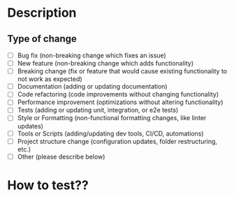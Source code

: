 # Description

<!--- Please include a summary of the changes and the related issue. Please also include relevant motivation and context. List any dependencies that are required for this change.
--->

## Type of change


- [ ] Bug fix (non-breaking change which fixes an issue)
- [ ] New feature (non-breaking change which adds functionality)
- [ ] Breaking change (fix or feature that would cause existing functionality to not work as expected)
- [ ] Documentation (adding or updating documentation)
- [ ] Code refactoring (code improvements without changing functionality)
- [ ] Performance improvement (optimizations without altering functionality)
- [ ] Tests (adding or updating unit, integration, or e2e tests)
- [ ] Style or Formatting (non-functional formatting changes, like linter updates)
- [ ] Tools or Scripts (adding/updating dev tools, CI/CD, automations)
- [ ] Project structure change (configuration updates, folder restructuring, etc.)
- [ ] Other (please describe below)

# How to test??

<!---
Please describe the tests that you ran to verify your changes. Provide instructions so we can reproduce. Please also list any relevant details for your test configuration
--->

